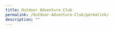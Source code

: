 ```yaml
---
title: Outdoor Adventure Club
permalink: /Outdoor-Adventure-Club/permalink/
description: ""
---
```


